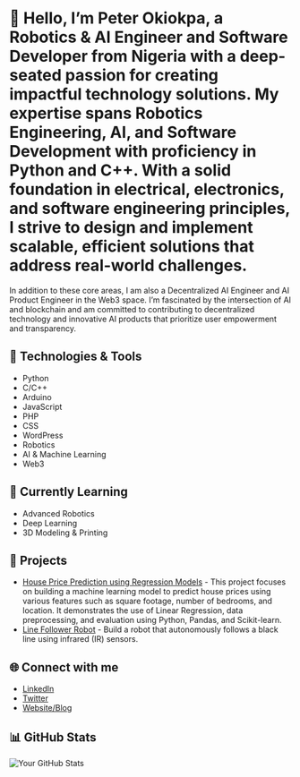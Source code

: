 # 👋 Hello, I’m Peter Okiokpa, a Robotics & AI Engineer and Software Developer from Nigeria with a deep-seated passion for creating impactful technology solutions. My expertise spans Robotics Engineering, AI, and Software Development with proficiency in Python and C++. With a solid foundation in electrical, electronics, and software engineering principles, I strive to design and implement scalable, efficient solutions that address real-world challenges.

In addition to these core areas, I am also a Decentralized AI Engineer and AI Product Engineer in the Web3 space. I’m fascinated by the intersection of AI and blockchain and am committed to contributing to decentralized technology and innovative AI products that prioritize user empowerment and transparency.

## 🔧 Technologies & Tools
- Python
- C/C++
- Arduino
- JavaScript
- PHP
- CSS
- WordPress
- Robotics
- AI & Machine Learning
- Web3

## 🌱 Currently Learning
- Advanced Robotics
- Deep Learning
- 3D Modeling & Printing

## 📂 Projects
- [House Price Prediction using Regression Models](https://github.com/peteleba/House-Price-Prediction-Project) - This project focuses on building a machine learning model to predict house prices using various features such as square footage, number of bedrooms, and location. It demonstrates the use of Linear Regression, data preprocessing, and evaluation using Python, Pandas, and Scikit-learn.
- [Line Follower Robot](https://github.com/peteleba/Line-Follower-Robot) - Build a robot that autonomously follows a black line using infrared (IR) sensors.
  

## 🌐 Connect with me
- [LinkedIn](https://www.linkedin.com/in/thepeteleba/)
- [Twitter](https://x.com/thepeteleba)
- [Website/Blog](https://thepeteleba.carrd.co/)

## 📊 GitHub Stats
![Your GitHub Stats](https://github-readme-stats.vercel.app/api?username=yourusername&show_icons=true&theme=radical)
